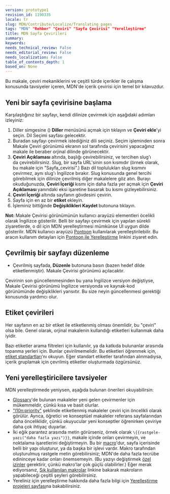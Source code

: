 ```yaml
---
version: prototype1
revision_id: 1190335
locale: tr
slug: MDN/Contribute/Localize/Translating_pages
tags: "MDN" "Rehber" "Çeviri" "Sayfa Çevirisi" "Yerelleştirme"
title: MDN Sayfa Çevirileri
summary: 
keywords: 
needs_technical_review: False
needs_editorial_review: False
needs_localization: False
table_of_contents_depth: 1
based_on: None
---
```

<p><span id="result_box" lang="tr"><span class="hps">Bu</span> <span class="hps">makale, çeviri mekaniklerini ve çeşitli türde içerikler ile çalışma konusunda&nbsp;tavsiyeler&nbsp;içeren,&nbsp;MDN'de içerik çevirisi için temel bir kılavuzdur.</span></span></p>

<h2 id="Yeni_bir_sayfa_çevirisine_başlama">Yeni bir sayfa çevirisine başlama</h2>

<p>Karşılaştığınız bir sayfayı, kendi dilinize çevirmek için aşağıdaki adımları izleyiniz:</p>

<ol>
 <li>Diller simgesine () <strong>Diller</strong> menüsünü açmak için tıklayın ve <strong>Çeviri ekle</strong>'yi seçin. Dil Seçimi sayfası gelecektir.</li>
 <li>Buradan sayfayı&nbsp;çevirmek istediğiniz dili seçiniz. Seçim işleminden sonra Makale Çeviri görünümü&nbsp;ekranın sol tarafında çevirisini yapacağınız makale ile beraber orjinal dilinde görünecektir.</li>
 <li><strong>Çeviri Açıklaması&nbsp;</strong>altında, başlığı çevirebilirsiniz,&nbsp;ve&nbsp;tercihen slug'ı da&nbsp;çevirebilirsiniz. Slug, bir sayfa URL'sinin son kısmıdır&nbsp;(örnek olarak, bu makale için "Sayfa_cevirisi".) Bazı dil toplulukları slug kısmını çevirmez, aynı slug'ı İngilizce bırakır. Slug konusunda genel tercihi görebilmek için dilinize çevrilmiş diğer makalelere göz atın. Burayı okuduğunuzda, <strong>Çeviri İçeriği </strong>kısmı için&nbsp;daha fazla yer açmak için&nbsp;<strong>Çeviri Açıklaması&nbsp;</strong>yanındaki eksi işaretine basarak bu kısmı gizleyebilirsiniz.</li>
 <li><strong>Çeviri İçeriği </strong>altında sayfanın gövdesini çevirin.</li>
 <li>Sayfa için en az bir <strong>etiket </strong>ekleyin.</li>
 <li>İşleminiz bittiğinde <strong>Değişiklikleri Kaydet&nbsp;</strong>butonuna tıklayın.</li>
</ol>

<div class="note"><strong>Not: </strong>Makale Çevirisi görünümünün kullanıcı arayüzü elementleri&nbsp;öcelikli olarak İngilizce gösterilir. Belli bir sayfayı çevirmek için yapılan sürekli ziyaretlerde, o dil için MDN yerelleştirmesi mümkünse&nbsp;UI uygun dilde gösterilir. MDN kullanıcı arayüzü&nbsp;<a href="https://localize.mozilla.org/projects/mdn/" title="https://localize.mozilla.org/projects/mdn/">Pontoon</a>&nbsp;kullanılarak yerelleştirilebilir. Bu aracın kullanım detayları için&nbsp;<a href="https://developer.mozilla.org/en-US/docs/Mozilla/Localization/Localizing_with_Pontoon">Pontoon ile Yerelleştirme</a>&nbsp;linkini&nbsp;ziyaret edin.</div>

<h2 id="Çevrilmiş_bir_sayfayı_düzenleme">Çevrilmiş bir sayfayı düzenleme</h2>

<ul>
 <li>Çevrilmiş sayfada, <strong>Düzenle</strong> butonuna basın (bazen hedef dilde etiketlenmiştir). Makale Çevirisi&nbsp;görünümü açılacaktır.</li>
</ul>

<p>Çevirinin son güncellenmesinden bu yana İngilizce versiyon değiştiyse, Makale Çevirisi görünümü İngilizce versiyonda ve kaynak-kod görünümünde&nbsp;değişiklikleri yansııtır. Bu size neyin güncellenmesi gerektiği konusunda yardımcı olur.</p>

<h2 id="Çeviri_Etiketleri">Etiket çevirileri</h2>

<p><span id="result_box" lang="tr"><span class="hps">Her</span> <span class="hps">sayfanın&nbsp;en</span> <span class="hps">az bir</span> <span class="hps">etiket ile etiketlenmiş</span> <span class="hps">olması</span> <span class="hps">önemlidir, b</span>u "çeviri" olsa bile. Genel olarak, orjinal makalenin kullandığı etiketleri kullanmak daha iyidir.</span></p>

<p>Bazı etiketler arama filtreleri için kullanılır, ya da katkıda bulunanlar arasında topanma yerleri için. Bunlar çevirilmemelidir. Bu etiketleri öğrenmek için, <a href="https://developer.mozilla.org/en-US/docs/Project:MDN/Contributing/Tagging_standards">etiket standartları</a>'nı okuyun. Eğer standart etiketler tarafından alınmadıysa, içerik gruplamak için çevrilmiş etiketler oluşturmada özgürsünüz.</p>

<h2 id="Tips_for_new_localizers">Yeni yerelleştiricilere tavsiyeler</h2>

<p>MDN yerelleştirmede yeniysen, aşağıda bulunan önerileri okuyabilirsin:</p>

<ul>
 <li><a href="https://developer.mozilla.org/en-US/docs/Glossary">Glossary</a>'de bulunan makaleler&nbsp;yeni gelen çevirmenler için mükemmeldir, çünkü kısa ve basit olurlar.</li>
 <li><a href="https://developer.mozilla.org/en-US/docs/tag/l10n%3Apriority">"l10n:priority"</a>&nbsp;şeklinde etiketlenmiş makaleler&nbsp;çeviri için öncelikli olarak görülür. Ayrıca,&nbsp;öğretici ve konseptüel makaleler&nbsp;referans sayfalarından daha önceliklidir, çünkü okuyucular yeni konseptler öğrenirken çeviriye daha çok ihtiyaç duyarlar.</li>
 <li>İki eğik parantez arasında metin görürseniz, örnek olarak&nbsp;<code>\{{rastgele-yazı("daha fazla yazı")}}</code>, makale içinde onları çevirmeyin, ve noktalama işaretlerini değiştirmeyin. Bu bir&nbsp;<a href="https://developer.mozilla.org/en-US/docs/MDN/Contribute/Structures/Macros">macro</a>'dur, sayfa içerisinde belli bir yapı oluşturur, ya da başka bir işlevi vardır. Makro tarafından oluşturulmuş rastgele metin görebilirsiniz; MDN'de daha fazla tecrübe edininceye kadar onları önemsemeyin. (Bu yazıyı değiştirmek <a href="https://developer.mozilla.org/en-US/docs/MDN/Contribute/Tools/Template_editing">özel izinler</a>&nbsp;gerektirir,&nbsp;çünkü makro'lar çok güçlü olabilirler.) Eğer merak ediyorsanız, <a href="https://developer.mozilla.org/en-US/docs/MDN/Contribute/Structures/Macros/Commonly-used_macros">Sık kullanılan makrolar</a>&nbsp;linkine bakarak makroların yapabileceği çeşitli şeyleri görebilirsiniz.</li>
 <li>Yereliniz için yerelleştirme&nbsp;hakkında daha fazla bilgi için <a href="https://developer.mozilla.org/en-US/docs/MDN/Contribute/Localize/Localization_projects">Yerelleştirme projeleri sayfası</a>na bakabilirsiniz.</li>
</ul>

